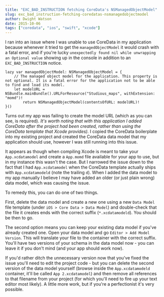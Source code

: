 ```yaml
---
title: "EXC_BAD_INSTRUCTION fetching CoreData's NSManagedObjectModel"
slug: exc_bad_instruction-fetching-coredatas-nsmanagedobjectmodel
author: Dwight Watson
date: 2015-10-06
tags: ["coredata", "ios", "swift", "xcode"]
---
```


I ran into an issue where I was unable to use CoreData in my application because whenever it tried to get the `managedObjectModel` it would crash with a fatal error, and if you're lucky `unexpectedly found nil while unwrapping an Optional value` showing up in the console in addition to an `EXC_BAD_INSTRUCTION` notice.

    lazy var managedObjectModel: NSManagedObjectModel = {
        // The managed object model for the application. This property is not optional. It is a fatal error for the application not to be able to find and load its model.
        let modelURL = NSBundle.mainBundle().URLForResource("Studious_maps", withExtension: "momd")!
            return NSManagedObjectModel(contentsOfURL: modelURL)!
    }()

Turns out my app was failing to create the model URL (which as you can see, is required). _It's worth noting that with this application I added CoreData after the project had been created, rather than using the CoreData template that Xcode provides)._ I copied the CoreData boilerplate into my existing project and created the CoreData data model that my application should use, however I was still running into this issue.

It appears as though when compiling Xcode is meant to take your `App.xcdatamodel` and create a `App.momd` file available for your app to use, but in my instance this wasn't the case. But I narrowed the issue down to the fact that I had `App.xcdatamodel` when the CoreData template actually ships with `App.xcdatamodeld` (note the trailing `d`). When I added the data model to my app manually I believe I may have added an older (or just plain wrong) data model, which was causing the issue.

To remedy this, you can do one of two things.

First, delete the data model and create a new one using a new `Data Model` file template (under `iOS > Core Data > Data Model`) and double-check that the file it creates ends with the correct suffix (`*.xcdatamodeld`). You should be then to go.

The second option means you can keep your existing data model if you've already created one. Open your data model and go `Editor > Add Model Version`. This will translate your file to the container with the correct suffix. You'll have two versions of your schema in the data model now - you can leave it if you don't mind (and your app should work now).

If you'd rather ditch the unnecessary version now that you've fixed the issue you'll need to edit the project code - but you can delete the second version of the data model yourself (browse inside the `App.xcdatamodeld` container, it'll be called `App 2.xcdatamodel`) and then remove all references to that filename from your project (for which you'll need to fire up your text editor most likely). A little more work, but if you're a perfectionist it's very possible.
